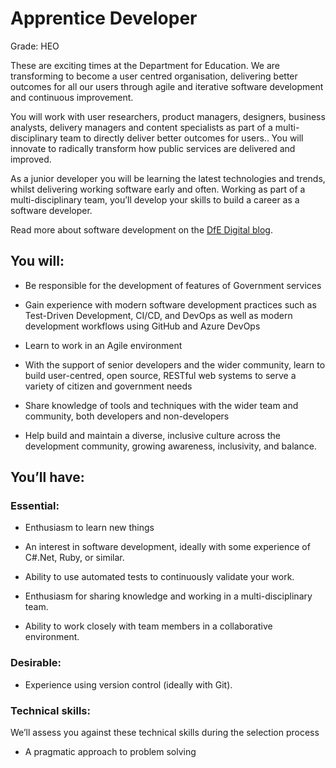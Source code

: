# Apprentice Developer
Grade: HEO

These are exciting times at the Department for Education. We are transforming to become a user centred organisation, delivering better outcomes for all our users through agile and iterative software development and continuous improvement.

You will work with user researchers, product managers, designers, business analysts, delivery managers and content specialists as part of a multi-disciplinary team to directly deliver better outcomes for users.. You will innovate to radically transform how public services are delivered and improved.

As a junior developer you will be learning the latest technologies and trends, whilst delivering working software early and often. Working as part of a multi-disciplinary team, you’ll develop your skills to build a career as a software developer.

Read more about software development on the 
[DfE Digital blog](https://dfedigital.blog.gov.uk/2020/10/06/software-developers/).

## You will:

 * Be responsible for the development of features of Government services

 * Gain experience with modern software development practices such as Test-Driven Development, CI/CD, and DevOps as well as modern development workflows using GitHub and Azure DevOps

 * Learn to work in an Agile environment

 * With the support of senior developers and the wider community, learn to build user-centred, open source, RESTful web systems to serve a variety of citizen and government needs

 * Share knowledge of tools and techniques with the wider team and community, both developers and non-developers

 * Help build and maintain a diverse, inclusive culture across the development community, growing awareness, inclusivity, and balance.
    

## You’ll have:

### Essential:  

 * Enthusiasm to learn new things   

 * An interest in software development, ideally with some experience of C#.Net, Ruby, or similar.    

 * Ability to use automated tests to continuously validate your work.    

 * Enthusiasm for sharing knowledge and working in a multi-disciplinary team.    

 * Ability to work closely with team members in a collaborative environment.   

### Desirable:

 * Experience using version control (ideally with Git).
    

### Technical skills:

We’ll assess you against these technical skills during the selection process

 * A pragmatic approach to problem solving